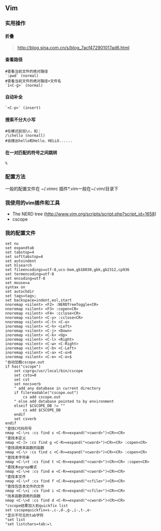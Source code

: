 ## Vim 
### 实用操作
#### 折叠

> http://blog.sina.com.cn/s/blog_7acf472901017ad6.html

#### 查看路径
~~~
#查看当前文件的绝对路径 
`:pwd` (normal)
#查看当前文件的绝对路径+文件名 
`1<C-g>` (normal)
~~~
#### 自动补全 
~~~
`<C-p>` (insert)
~~~
#### 搜索不分大小写
~~~
#在模式前加\c，如：
/\chello (normall) 
#会搜出hello和Hello、HELLO......
~~~
#### 在一对匹配的符号之间跳转 
~~~
%
~~~
### 配置方法
一般的配置文件在 ~/.vimrc
插件*.vim一般在~/.vim/目录下
### 我使用的vim插件和工具
* The NERD tree (http://www.vim.org/scripts/script.php?script_id=1658)
* cscope

### 我的配置文件
~~~
set nu
set expandtab
set tabstop=4
set softtabstop=4
set autoindent
set hlsearch
set fileencodings=utf-8,ucs-bom,gb18030,gbk,gb2312,cp936
set termencoding=utf-8
set encoding=utf-8
set mouse=a
syntax on
set autochdir
set tags=tags;
set backspace=indent,eol,start
nnoremap <silent> <F2> :NERDTreeToggle<CR>
nnoremap <silent> <F3> :copen<CR>
nnoremap <silent> <F4> :cclose<CR>
nnoremap <silent> <C-y> :cclose<CR>
nnoremap <silent> <C-t> <C-o>
inoremap <silent> <C-h> <Left>
inoremap <silent> <C-j> <Down>
inoremap <silent> <C-k> <Up>
inoremap <silent> <C-l> <Right>
inoremap <silent> <C-w> <C-Right>
inoremap <silent> <C-b> <C-Left>
inoremap <silent> <C-a> <C-o>0
inoremap <silent> <C-e> <C-o>$
"自动加载cscope.out
if has("cscope")
	set csprg=/usr/local/bin/cscope
	set csto=0
	set cst
	set nocsverb
	" add any database in current directory
	if filereadable("cscope.out")
	    cs add cscope.out
	" else add database pointed to by environment
	elseif $CSCOPE_DB != ""
	    cs add $CSCOPE_DB
	endif
	set csverb
endif
"查找C代码符号
nmap <C-\>s :cs find s <C-R>=expand("<cword>")<CR><CR> 
"查找本定义
nmap <C-]> :cs find g <C-R>=expand("<cword>")<CR><CR> :copen<CR> 
"查找调用本函数的函数
nmap <C-\> :cs find c <C-R>=expand("<cword>")<CR><CR> :copen<CR> 
"查找本字符串
nmap <C-\>t :cs find t <C-R>=expand("<cword>")<CR><CR> :copen<CR> 
"查找本egrep模式
nmap <C-\>e :cs find e <C-R>=expand("<cword>")<CR><CR> 
"查找本文件
nmap <C-\>f :cs find f <C-R>=expand("<cfile>")<CR><CR> 
"查找包含本文件的文件
nmap <C-\>i :cs find i <C-R>=expand("<cfile>")<CR><CR> 
"找本函数调用的函数
nmap <C-\>d :cs find d <C-R>=expand("<cword>")<CR><CR> 
"cscope结果加入到quickfix list
set cscopequickfix=s-,c-,d-,g-,i-,t-,e-
"显示不可见的tab字符
"set list
"set listchars=tab:▸\
~~~




